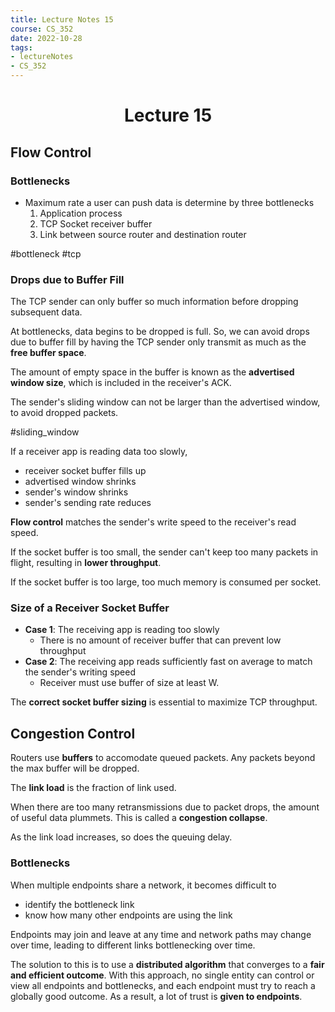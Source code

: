 ```yaml
---
title: Lecture Notes 15
course: CS_352
date: 2022-10-28
tags: 
- lectureNotes
- CS_352
---
```


<center><h1>Lecture 15</h1></center>

## Flow Control
### Bottlenecks
- Maximum rate a user can push data is determine by three bottlenecks
	1. Application process
	2. TCP Socket receiver buffer
	3. Link between source router and destination router

#bottleneck #tcp
### Drops due to Buffer Fill
The TCP sender can only buffer so much information before dropping subsequent data.

At bottlenecks, data begins to be dropped is full. So, we can avoid drops due to buffer fill by having the TCP sender only transmit as much as the **free buffer space**.

The amount of empty space in the buffer is known as the **advertised window size**, which is included in the receiver's ACK.

The sender's sliding window can not be larger than the advertised window, to avoid dropped packets.

#sliding_window

If a receiver app is reading data too slowly,
- receiver socket buffer fills up
- advertised window shrinks
- sender's window shrinks
- sender's sending rate reduces

**Flow control** matches the sender's write speed to the receiver's read speed.

If the socket buffer is too small, the sender can't keep too many packets in flight, resulting in **lower throughput**.

If the socket buffer is too large, too much memory is consumed per socket.

### Size of a Receiver Socket Buffer
- **Case 1**: The receiving app is reading too slowly
	- There is no amount of receiver buffer that can prevent low throughput
- **Case 2**: The receiving app reads sufficiently fast on average to match the sender's writing speed
	- Receiver must use buffer of size at least W.

The **correct socket buffer sizing** is essential to maximize TCP throughput.

## Congestion Control
Routers use **buffers** to accomodate queued packets. Any packets beyond the max buffer will be dropped.

The **link load** is the fraction of link used.

When there are too many retransmissions due to packet drops, the amount of useful data plummets. This is called a **congestion collapse**.

As the link load increases, so does the queuing delay.

### Bottlenecks
When multiple endpoints share a network, it becomes difficult to
- identify the bottleneck link
- know how many other endpoints are using the link

Endpoints may join and leave at any time and network paths may change over time, leading to different links bottlenecking over time.

The solution to this is to use a **distributed algorithm** that converges to a **fair and efficient outcome**. With this approach, no single entity can control or view all endpoints and bottlenecks, and each endpoint must try to reach a globally good outcome. As a result, a lot of trust is **given to endpoints**.